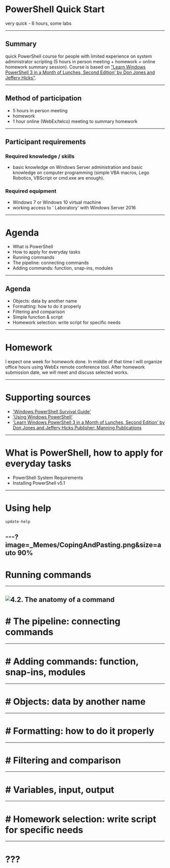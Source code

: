# PowerShell Quick Start
very quick - 6 hours, some labs 

--- 

## Summary
quick PowerShell course for people with limited experience on system administrator scripting (5 hours in person meeting + homework + online homework summary session). Course is based on ["Learn Windows PowerShell 3 in a Month of Lunches, Second Edition' by Don Jones and Jeffery Hicks"](https://www.safaribooksonline.com/library/view/learn-windows-powershell/9781617291081/).  

---

## Method of participation
- 5 hours in person meeting
- homework 
- 1 hour online (WebEx/telco) meeting to summary homework

---

## Participant requirements

### Required knowledge / skills
- basic knowledge on Windows Server administration and basic knowledge on computer programming (simple VBA macros, Lego Robotics, VBScript or cmd.exe are enough). 

### Required equipment
- Windows 7 or Windows 10 virtual machine  
- working access to ' Laboratory' with Windows Server 2016 

---

# Agenda
- What is PowerShell
- How to apply for everyday tasks 
- Running commands      
- The pipeline: connecting commands 
- Adding commands: function, snap-ins, modules 
---
## Agenda
- Objects: data by another name    
- Formatting: how to do it properly
- Filtering and comparison
- Simple function & script
- Homework selection: write script for specific needs
---
# Homework

I expect one week for homework done. In middle of that time I will organize office hours using WebEx remote conference tool. After homework submission date, we will meet and discuss selected works. 

---
# Supporting sources
* ['Windows PowerShell Survival Guide'](https://social.technet.microsoft.com/wiki/contents/articles/183.windows-powershell-survival-guide.aspx)
* ['Using Windows PowerShell'](https://docs.microsoft.com/en-us/powershell/scripting/getting-started/fundamental/using-windows-powershell)
* ['Learn Windows PowerShell 3 in a Month of Lunches, Second Edition' by Don Jones and Jeffery Hicks Publisher: Manning Publications](https://www.safaribooksonline.com/library/view/learn-windows-powershell/9781617291081/)
--- 

# What is PowerShell, how to apply for everyday tasks
- PowerShell System Requirements
- Installing PowerShell v5.1
--- 
# Using help
``` 
update-help 
```

---?image=_Memes/CopingAndPasting.png&size=auto 90%
--- 
# Running commands
---
![4.2. The anatomy of a command ](https://www.safaribooksonline.com/library/view/learn-windows-powershell/9781617291081/04fig01.jpg) 
--- 
# # The pipeline: connecting commands
--- 
# # Adding commands: function, snap-ins, modules
--- 
# # Objects: data by another name
--- 
# # Formatting: how to do it properly
--- 
# # Filtering and comparison
--- 
# # Variables, input, output
--- 
# # Homework selection: write script for specific needs
--- 
# ??? 
